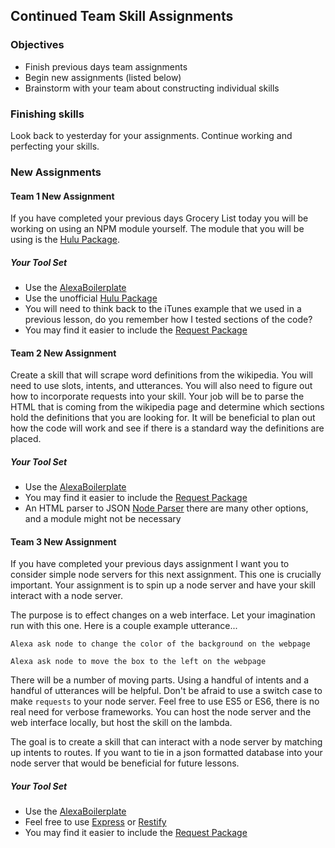 ## Continued Team Skill Assignments

### Objectives

* Finish previous days team assignments
* Begin new assignments (listed below)
* Brainstorm with your team about constructing individual skills

### Finishing skills

Look back to yesterday for your assignments. Continue working and perfecting your skills.

### New Assignments

#### Team 1 New Assignment
 
If you have completed your previous days Grocery List today you will be working on using an NPM module yourself.
The module that you will be using is the [Hulu Package](https://www.npmjs.com/package/hulu-node).

##### Your Tool Set
* Use the [AlexaBoilerplate](https://github.com/sammyboy45467/AlexaBoilerplate)
* Use the unofficial [Hulu Package](https://www.npmjs.com/package/hulu-node)
* You will need to think back to the iTunes example that we used in a previous lesson, do you remember how I 
tested sections of the code?
* You may find it easier to include the [Request Package](https://www.npmjs.com/package/request)

#### Team 2 New Assignment

Create a skill that will scrape word definitions from the wikipedia. You will need to use slots, intents, and utterances. 
You will also need to figure out how to incorporate requests into your skill. Your job will be to parse the HTML that 
is coming from the wikipedia page and determine which sections hold the definitions that you are looking for. 
It will be beneficial to plan out how the code will work and see if there is a standard way the definitions are placed.

##### Your Tool Set
* Use the [AlexaBoilerplate](https://github.com/sammyboy45467/AlexaBoilerplate)
* You may find it easier to include the [Request Package](https://www.npmjs.com/package/request)
* An HTML parser to JSON [Node Parser](https://github.com/tautologistics/node-htmlparser) there are many other options, and a module might not be necessary

#### Team 3 New Assignment

If you have completed your previous days assignment I want you to consider simple node servers for this next assignment.
This one is crucially important. Your assignment is to spin up a node server and have your skill interact with a node server.

The purpose is to effect changes on a web interface. Let your imagination run with this one. Here is a couple example utterance...

`Alexa ask node to change the color of the background on the webpage`

`Alexa ask node to move the box to the left on the webpage`

There will be a number of moving parts. Using a handful of intents and a handful of utterances will be helpful. 
Don't be afraid to use a switch case to make `requests` to your node server. Feel free to use ES5 or ES6, there is no real need for verbose frameworks. 
You can host the node server and the web interface locally, but host the skill on the lambda. 

The goal is to create a skill that can interact with a node server by matching up intents to routes.
If you want to tie in a json formatted database into your node server that would be beneficial for future lessons.

##### Your Tool Set
* Use the [AlexaBoilerplate](https://github.com/sammyboy45467/AlexaBoilerplate)
* Feel free to use [Express](https://github.com/expressjs/express) or [Restify](https://github.com/restify/node-restify)
* You may find it easier to include the [Request Package](https://www.npmjs.com/package/request)